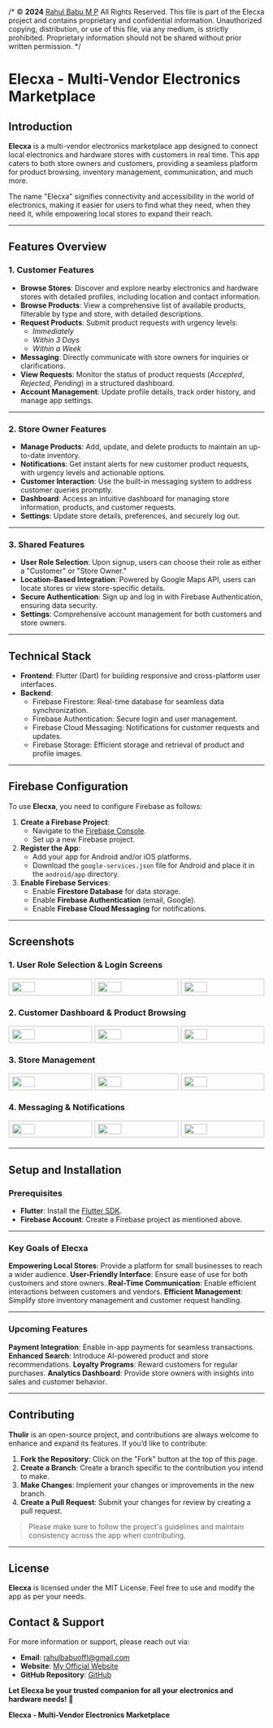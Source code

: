 /* © **2024** [Rahul Babu M P](https://linktr.ee/rahulthewhitehat)
All Rights Reserved.
This file is part of the Elecxa project and contains proprietary and
confidential information. Unauthorized copying, distribution, or use
of this file, via any medium, is strictly prohibited.
Proprietary information should not be shared without prior written permission. */

# Elecxa - Multi-Vendor Electronics Marketplace

## Introduction

**Elecxa** is a multi-vendor electronics marketplace app designed to connect local electronics and hardware stores with customers in real time. This app caters to both store owners and customers, providing a seamless platform for product browsing, inventory management, communication, and much more.

The name "Elecxa" signifies connectivity and accessibility in the world of electronics, making it easier for users to find what they need, when they need it, while empowering local stores to expand their reach.

---

## Features Overview

### **1. Customer Features**
- **Browse Stores**: Discover and explore nearby electronics and hardware stores with detailed profiles, including location and contact information.
- **Browse Products**: View a comprehensive list of available products, filterable by type and store, with detailed descriptions.
- **Request Products**: Submit product requests with urgency levels:
  - *Immediately*
  - *Within 3 Days*
  - *Within a Week*
- **Messaging**: Directly communicate with store owners for inquiries or clarifications.
- **View Requests**: Monitor the status of product requests (*Accepted*, *Rejected*, *Pending*) in a structured dashboard.
- **Account Management**: Update profile details, track order history, and manage app settings.

---

### **2. Store Owner Features**
- **Manage Products**: Add, update, and delete products to maintain an up-to-date inventory.
- **Notifications**: Get instant alerts for new customer product requests, with urgency levels and actionable options.
- **Customer Interaction**: Use the built-in messaging system to address customer queries promptly.
- **Dashboard**: Access an intuitive dashboard for managing store information, products, and customer requests.
- **Settings**: Update store details, preferences, and securely log out.

---

### **3. Shared Features**
- **User Role Selection**: Upon signup, users can choose their role as either a "Customer" or "Store Owner."
- **Location-Based Integration**: Powered by Google Maps API, users can locate stores or view store-specific details.
- **Secure Authentication**: Sign up and log in with Firebase Authentication, ensuring data security.
- **Settings**: Comprehensive account management for both customers and store owners.

---

## Technical Stack

- **Frontend**: Flutter (Dart) for building responsive and cross-platform user interfaces.
- **Backend**:
  - Firebase Firestore: Real-time database for seamless data synchronization.
  - Firebase Authentication: Secure login and user management.
  - Firebase Cloud Messaging: Notifications for customer requests and updates.
  - Firebase Storage: Efficient storage and retrieval of product and profile images.

---

## Firebase Configuration

To use **Elecxa**, you need to configure Firebase as follows:

1. **Create a Firebase Project**:
   - Navigate to the [Firebase Console](https://console.firebase.google.com/).
   - Set up a new Firebase project.
2. **Register the App**:
   - Add your app for Android and/or iOS platforms.
   - Download the `google-services.json` file for Android and place it in the `android/app` directory.
3. **Enable Firebase Services**:
   - Enable **Firestore Database** for data storage.
   - Enable **Firebase Authentication** (email, Google).
   - Enable **Firebase Cloud Messaging** for notifications.

---

## Screenshots

### **1. User Role Selection & Login Screens**  
<div style="display: flex; justify-content: space-between; margin-bottom: 20px;">
   <img src="./screenshots/role_selection.png" width="30%" style="border: 2px solid #ddd; padding: 5px;">
   <img src="./screenshots/login.png" width="30%" style="border: 2px solid #ddd; padding: 5px;">
   <img src="./screenshots/signup.png" width="30%" style="border: 2px solid #ddd; padding: 5px;">
</div>

### **2. Customer Dashboard & Product Browsing**  
<div style="display: flex; justify-content: space-between; margin-bottom: 20px;">
   <img src="./screenshots/cust_dashboard.png" width="30%" style="border: 2px solid #ddd; padding: 5px;">
   <img src="./screenshots/browse_stores.png" width="30%" style="border: 2px solid #ddd; padding: 5px;">
   <img src="./screenshots/browse_products.png" width="30%" style="border: 2px solid #ddd; padding: 5px;">
</div>

### **3. Store Management**  
<div style="display: flex; justify-content: space-between; margin-bottom: 20px;">
   <img src="./screenshots/store_dash.png" width="30%" style="border: 2px solid #ddd; padding: 5px;">
   <img src="./screenshots/manageproducts.png" width="30%" style="border: 2px solid #ddd; padding: 5px;">
   <img src="./screenshots/view_store_details.png" width="30%" style="border: 2px solid #ddd; padding: 5px;">
</div>

### **4. Messaging & Notifications**  
<div style="display: flex; justify-content: space-between; margin-bottom: 20px;">
   <img src="./screenshots/chat_screen.png" width="30%" style="border: 2px solid #ddd; padding: 5px;">
   <img src="./screenshots/messages_screen.png" width="30%" style="border: 2px solid #ddd; padding: 5px;">
   <img src="./screenshots/acceptorreject.png" width="30%" style="border: 2px solid #ddd; padding: 5px;">
</div>

---

## Setup and Installation

### Prerequisites
- **Flutter**: Install the [Flutter SDK](https://flutter.dev/docs/get-started/install).
- **Firebase Account**: Create a Firebase project as mentioned above.

---
   
### Key Goals of Elecxa
**Empowering Local Stores**: Provide a platform for small businesses to reach a wider audience.
**User-Friendly Interface**: Ensure ease of use for both customers and store owners.
**Real-Time Communication**: Enable efficient interactions between customers and vendors.
**Efficient Management**: Simplify store inventory management and customer request handling.

---

### Upcoming Features
**Payment Integration**: Enable in-app payments for seamless transactions.
**Enhanced Search**: Introduce AI-powered product and store recommendations.
**Loyalty Programs**: Reward customers for regular purchases.
**Analytics Dashboard**: Provide store owners with insights into sales and customer behavior.

---

## Contributing

**Thulir** is an open-source project, and contributions are always welcome to enhance and expand its features. If you’d like to contribute:

1. **Fork the Repository**: Click on the "Fork" button at the top of this page.
2. **Create a Branch**: Create a branch specific to the contribution you intend to make.
3. **Make Changes**: Implement your changes or improvements in the new branch.
4. **Create a Pull Request**: Submit your changes for review by creating a pull request.

> Please make sure to follow the project's guidelines and maintain consistency across the app when contributing.

---


## License
**Elecxa** is licensed under the MIT License. Feel free to use and modify the app as per your needs.

## Contact & Support

For more information or support, please reach out via:

- **Email**: [rahulbabuoffl@gmail.com](mailto:rahulbabuoffl@gmail.com)
- **Website**: [My Official Website](https://rahulbabump.online)
- **GitHub Repository**: [GitHub](https://github.com/rahulthewhitehat/elecxa)

**Let Elecxa be your trusted companion for all your electronics and hardware needs! 🌟**

**Elecxa - Multi-Vendor Electronics Marketplace**
